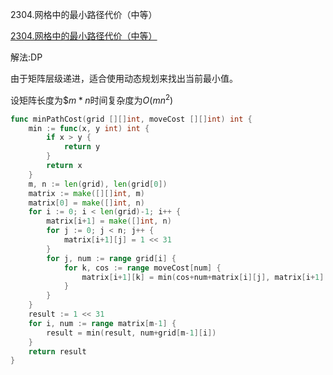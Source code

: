 2304.网格中的最小路径代价（中等）

[2304.网格中的最小路径代价（中等）](https://leetcode.cn/problems/minimum-path-cost-in-a-grid/description/?envType=daily-question&envId=Invalid+Date)



解法:DP



由于矩阵层级递进，适合使用动态规划来找出当前最小值。

设矩阵长度为$$m*n$时间复杂度为$O(mn^2)$



```go
func minPathCost(grid [][]int, moveCost [][]int) int {
	min := func(x, y int) int {
		if x > y {
			return y
		}
		return x
	}
	m, n := len(grid), len(grid[0])
	matrix := make([][]int, m)
	matrix[0] = make([]int, n)
	for i := 0; i < len(grid)-1; i++ {
		matrix[i+1] = make([]int, n)
		for j := 0; j < n; j++ {
			matrix[i+1][j] = 1 << 31
		}
		for j, num := range grid[i] {
			for k, cos := range moveCost[num] {
				matrix[i+1][k] = min(cos+num+matrix[i][j], matrix[i+1][k])
			}
		}
	}
	result := 1 << 31
	for i, num := range matrix[m-1] {
		result = min(result, num+grid[m-1][i])
	}
	return result
}
```
